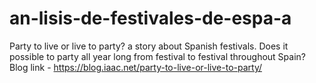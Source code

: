 # an-lisis-de-festivales-de-espa-a
Party to live or live to party? a story about Spanish festivals. Does it possible to party all year long from festival to festival throughout Spain? Blog link - https://blog.iaac.net/party-to-live-or-live-to-party/
